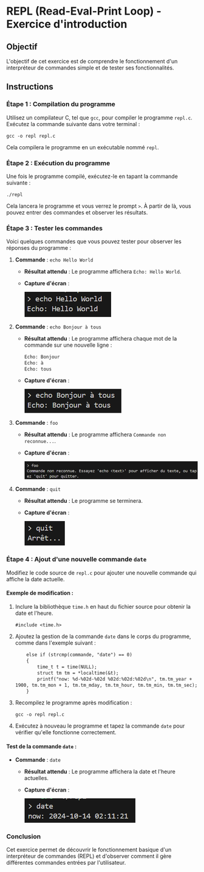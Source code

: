 # REPL (Read-Eval-Print Loop) - Exercice d'introduction

## Objectif

L'objectif de cet exercice est de comprendre le fonctionnement d'un interpréteur de commandes simple et de tester ses fonctionnalités.

## Instructions

### Étape 1 : Compilation du programme
Utilisez un compilateur C, tel que `gcc`, pour compiler le programme `repl.c`. Exécutez la commande suivante dans votre terminal :

```bash/
gcc -o repl repl.c
```

Cela compilera le programme en un exécutable nommé `repl`.

### Étape 2 : Exécution du programme

Une fois le programme compilé, exécutez-le en tapant la commande suivante :

```bash/
./repl
```

Cela lancera le programme et vous verrez le prompt `>`. À partir de là, vous pouvez entrer des commandes et observer les résultats.

### Étape 3 : Tester les commandes

Voici quelques commandes que vous pouvez tester pour observer les réponses du programme :

1. **Commande** : `echo Hello World`
    - **Résultat attendu** : Le programme affichera `Echo: Hello World`.
    - **Capture d'écran** :
    
      ![echo Hello World](./pictures/echo-hello-world.png)

2. **Commande** : `echo Bonjour à tous`
    - **Résultat attendu** : Le programme affichera chaque mot de la commande sur une nouvelle ligne :
      ```bash/
      Echo: Bonjour
      Echo: à
      Echo: tous
      ```
    - **Capture d'écran** :
    
      ![echo Bonjour à tous](./pictures/echo-bonjour-a-tous.png)

3. **Commande** : `foo`
    - **Résultat attendu** : Le programme affichera `Commande non reconnue...`.
    - **Capture d'écran** :
    
      ![foo](./pictures/foo.png)

4. **Commande** : `quit`
    - **Résultat attendu** : Le programme se terminera.
    - **Capture d'écran** :
    
      ![quit](./pictures/quit.png)

### Étape 4 : Ajout d'une nouvelle commande `date`

Modifiez le code source de `repl.c` pour ajouter une nouvelle commande qui affiche la date actuelle.

#### Exemple de modification :

1. Inclure la bibliothèque `time.h` en haut du fichier source pour obtenir la date et l'heure.
    ```c/
    #include <time.h>
    ```

2. Ajoutez la gestion de la commande `date` dans le corps du programme, comme dans l'exemple suivant :
    ```c/
        else if (strcmp(commande, "date") == 0)
        {
            time_t t = time(NULL);
            struct tm tm = *localtime(&t);
            printf("now: %d-%02d-%02d %02d:%02d:%02d\n", tm.tm_year + 1900, tm.tm_mon + 1, tm.tm_mday, tm.tm_hour, tm.tm_min, tm.tm_sec);
        }
    ```

3. Recompilez le programme après modification :
    ```bash/
    gcc -o repl repl.c
    ```

4. Exécutez à nouveau le programme et tapez la commande `date` pour vérifier qu'elle fonctionne correctement.

#### Test de la commande `date` :

- **Commande** : `date`
    - **Résultat attendu** : Le programme affichera la date et l'heure actuelles.
    - **Capture d'écran** :
    
      ![date](./pictures/date.png)

### Conclusion

Cet exercice permet de découvrir le fonctionnement basique d'un interpréteur de commandes (REPL) et d'observer comment il gère différentes commandes entrées par l'utilisateur.
